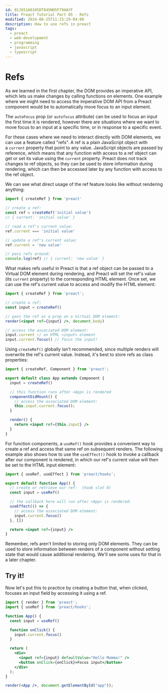 ```yaml
---
id: 01J651A0105DT845NH5F79AAYF
title: Preact Tutorial Part 05 - Refs
modified: 2024-08-25T11:15:29-04:00
description: How to use refs in preact
tags:
  - preact
  - web-development
  - programming
  - javascript
  - typescript
---
```

# Refs

As we learned in the first chapter, the DOM provides an imperative API, which lets us make changes by calling functions on elements. One example where we might need to access the imperative DOM API from a Preact component would be to automatically move focus to an input element.

The `autoFocus` prop (or `autofocus` attribute) can be used to focus an input the first time it is rendered, however there are situations where we want to move focus to an input at a specific time, or in response to a specific event.

For these cases where we need to interact directly with DOM elements, we can use a feature called "refs". A ref is a plain JavaScript object with a `current` property that point to any value. JavaScript objects are passed by reference, which means that any function with access to a ref object can get or set its value using the `current` property. Preact does not track changes to ref objects, so they can be used to store information during rendering, which can then be accessed later by any function with access to the ref object.

We can see what direct usage of the ref feature looks like without rendering anything:

```js
import { createRef } from 'preact'

// create a ref:
const ref = createRef('initial value')
// { current: 'initial value' }

// read a ref's current value:
ref.current === 'initial value'

// update a ref's current value:
ref.current = 'new value'

// pass refs around:
console.log(ref) // { current: 'new value' }
```

What makes refs useful in Preact is that a ref object can be passed to a Virtual DOM element during rendering, and Preact will set the ref's value (its `current` property) to the corresponding HTML element. Once set, we can use the ref's current value to access and modify the HTML element:

```jsx
import { createRef } from 'preact';

// create a ref:
const input = createRef()

// pass the ref as a prop on a Virtual DOM element:
render(<input ref={input} />, document.body)

// access the associated DOM element:
input.current // an HTML <input> element
input.current.focus() // focus the input!
```

Using `createRef()` globally isn't recommended, since multiple renders will overwrite the ref's current value. Instead, it's best to store refs as class properties:

```jsx
import { createRef, Component } from 'preact';

export default class App extends Component {
  input = createRef()

  // this function runs after <App> is rendered
  componentDidMount() {
    // access the associated DOM element:
    this.input.current.focus();
  }

  render() {
    return <input ref={this.input} />
  }
}
```

For function components, a `useRef()` hook provides a convenient way to create a ref and access that same ref on subsequent renders. The following example also shows how to use the `useEffect()` hook to invoke a callback after our component is rendered, in which our ref's current value will then be set to the HTML input element:

```jsx
import { useRef, useEffect } from 'preact/hooks';

export default function App() {
  // create or retrieve our ref:  (hook slot 0)
  const input = useRef()

  // the callback here will run after <App> is rendered:
  useEffect(() => {
    // access the associated DOM element:
    input.current.focus()
  }, [])

  return <input ref={input} />
}
```

Remember, refs aren't limited to storing only DOM elements. They can be used to store information between renders of a component without setting state that would cause additional rendering. We'll see some uses for that in a later chapter.

## Try it!

Now let's put this to practice by creating a button that, when clicked, focuses an input field by accessing it using a ref.

```jsx
import { render } from 'preact';
import { useRef } from 'preact/hooks';

function App() {
  const input = useRef()

  function onClick() {
    input.current.focus()
  }

  return (
    <div>
      <input ref={input} defaultValue="Hello Momma!" />
      <button onClick={onClick}>Focus input</button>
    </div>
  );
}

render(<App />, document.getElementById("app"));
```